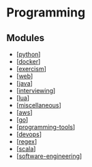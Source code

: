 Programming
===

Modules
---

- [[python]]
- [[docker]]
- [[exercism]]
- [[web]]
- [[java]]
- [[interviewing]]
- [[lua]]
- [[miscellaneous]]
- [[aws]]
- [[go]]
- [[programming-tools]]
- [[devops]]
- [[regex]]
- [[scala]]
- [[software-engineering]]

[//begin]: # "Autogenerated link references for markdown compatibility"
[python]: python/python.md "Python"
[docker]: docker/docker.md "Docker"
[exercism]: exercism/exercism.md "Exercism"
[web]: web/web.md "Web"
[java]: java/java.md "Java"
[interviewing]: interviewing/interviewing.md "Interviewing"
[lua]: lua/lua.md "Lua"
[miscellaneous]: miscellaneous/miscellaneous.md "Miscellaneous"
[aws]: aws/aws.md "AWS"
[go]: go/go.md "Go"
[programming-tools]: ../tools/programming/programming-tools.md "Programming Tools"
[devops]: devops/devops.md "DevOps"
[regex]: regex/regex.md "Regex"
[scala]: scala/scala.md "Scala"
[software-engineering]: software-engineering/software-engineering.md "Software Engineering"
[//end]: # "Autogenerated link references"
